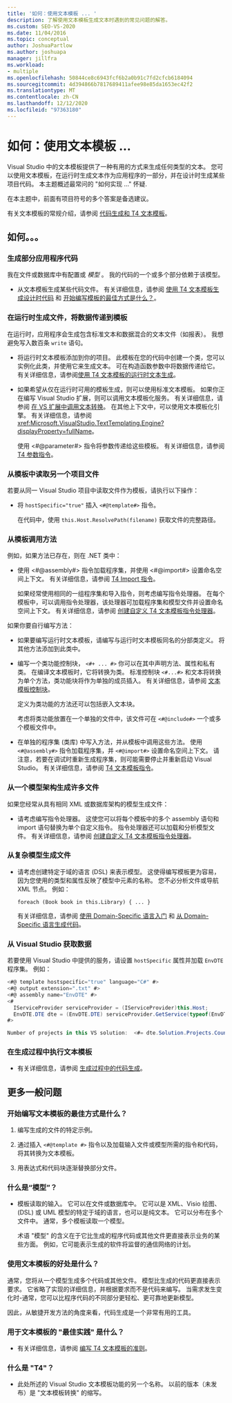 ```yaml
---
title: '如何：使用文本模板 ... '
description: 了解使用文本模板生成文本时遇到的常见问题的解答。
ms.custom: SEO-VS-2020
ms.date: 11/04/2016
ms.topic: conceptual
author: JoshuaPartlow
ms.author: joshuapa
manager: jillfra
ms.workload:
- multiple
ms.openlocfilehash: 50844ce8c6943fcf6b2a0b91c7fd2cfcb6184094
ms.sourcegitcommit: 4d394866b7817689411afee98e85da1653ec42f2
ms.translationtype: MT
ms.contentlocale: zh-CN
ms.lasthandoff: 12/12/2020
ms.locfileid: "97363180"
---
```

# <a name="how-to--with-text-templates"></a>如何：使用文本模板 ... 
Visual Studio 中的文本模板提供了一种有用的方式来生成任何类型的文本。 您可以使用文本模板，在运行时生成文本作为应用程序的一部分，并在设计时生成某些项目代码。 本主题概述最常问的 "如何实现 ..." 怀疑.

 在本主题中，前面有项目符号的多个答案是备选建议。

 有关文本模板的常规介绍，请参阅 [代码生成和 T4 文本模板](../modeling/code-generation-and-t4-text-templates.md)。

## <a name="how-to-"></a>如何。。。

### <a name="generate-part-of-my-application-code"></a>生成部分应用程序代码
 我在文件或数据库中有配置或 *模型* 。 我的代码的一个或多个部分依赖于该模型。

- 从文本模板生成某些代码文件。 有关详细信息，请参阅 [使用 T4 文本模板生成设计时代码](../modeling/design-time-code-generation-by-using-t4-text-templates.md) 和 [开始编写模板的最佳方式是什么？](#starting)。

### <a name="generate-files-at-run-time-passing-data-into-the-template"></a>在运行时生成文件，将数据传递到模板
 在运行时，应用程序会生成包含标准文本和数据混合的文本文件（如报表）。 我想避免写入数百条 `write` 语句。

- 将运行时文本模板添加到你的项目。 此模板在您的代码中创建一个类，您可以实例化此类，并使用它来生成文本。 可在构造函数参数中将数据传递给它。 有关详细信息，请参阅[使用 T4 文本模板的运行时文本生成](../modeling/run-time-text-generation-with-t4-text-templates.md)。

- 如果希望从仅在运行时可用的模板生成，则可以使用标准文本模板。 如果你正在编写 Visual Studio 扩展，则可以调用文本模板化服务。 有关详细信息，请参阅 [在 VS 扩展中调用文本转换](../modeling/invoking-text-transformation-in-a-vs-extension.md)。 在其他上下文中，可以使用文本模板化引擎。 有关详细信息，请参阅 <xref:Microsoft.VisualStudio.TextTemplating.Engine?displayProperty=fullName>。

     使用 \<#@parameter#> 指令将参数传递给这些模板。 有关详细信息，请参阅 [T4 参数指令](../modeling/t4-parameter-directive.md)。

### <a name="read-another-project-file-from-a-template"></a>从模板中读取另一个项目文件
 若要从同一 Visual Studio 项目中读取文件作为模板，请执行以下操作：

- 将 `hostSpecific="true"` 插入 `<#@template#>` 指令。

     在代码中，使用 `this.Host.ResolvePath(filename)` 获取文件的完整路径。

### <a name="invoke-methods-from-a-template"></a>从模板调用方法

例如，如果方法已存在，则在 .NET 类中：

- 使用 \<#@assembly#> 指令加载程序集，并使用 \<#@import#> 设置命名空间上下文。 有关详细信息，请参阅 [T4 Import 指令](../modeling/t4-import-directive.md)。

   如果经常使用相同的一组程序集和导入指令，则考虑编写指令处理器。 在每个模板中，可以调用指令处理器，该处理器可加载程序集和模型文件并设置命名空间上下文。 有关详细信息，请参阅 [创建自定义 T4 文本模板指令处理器](../modeling/creating-custom-t4-text-template-directive-processors.md)。

如果你要自行编写方法：

- 如果要编写运行时文本模板，请编写与运行时文本模板同名的分部类定义。 将其他方法添加到此类中。

- 编写一个类功能控制块， `<#+ ... #>` 你可以在其中声明方法、属性和私有类。 在编译文本模板时，它将转换为类。 标准控制块 `<#...#>` 和文本将转换为单个方法，类功能块将作为单独的成员插入。 有关详细信息，请参阅 [文本模板控制块](../modeling/text-template-control-blocks.md)。

   定义为类功能的方法还可以包括嵌入文本块。

   考虑将类功能放置在一个单独的文件中，该文件可在 `<#@include#>` 一个或多个模板文件中。

- 在单独的程序集 (类库) 中写入方法，并从模板中调用这些方法。 使用 `<#@assembly#>` 指令加载程序集，并 `<#@import#>` 设置命名空间上下文。 请注意，若要在调试时重新生成程序集，则可能需要停止并重新启动 Visual Studio。 有关详细信息，请参阅 [T4 文本模板指令](../modeling/t4-text-template-directives.md)。

### <a name="generate-many-files-from-one-model-schema"></a>从一个模型架构生成许多文件
 如果您经常从具有相同 XML 或数据库架构的模型生成文件：

- 请考虑编写指令处理器。 这使您可以将每个模板中的多个 assembly 语句和 import 语句替换为单个自定义指令。 指令处理器还可以加载和分析模型文件。 有关详细信息，请参阅 [创建自定义 T4 文本模板指令处理器](../modeling/creating-custom-t4-text-template-directive-processors.md)。

### <a name="generate-files-from-a-complex-model"></a>从复杂模型生成文件

- 请考虑创建特定于域的语言 (DSL) 来表示模型。 这使得编写模板更为容易，因为您使用的类型和属性反映了模型中元素的名称。 您不必分析文件或导航 XML 节点。 例如：

     `foreach (Book book in this.Library) { ... }`

     有关详细信息，请参阅 [使用 Domain-Specific 语言入门](../modeling/getting-started-with-domain-specific-languages.md) 和 [从 Domain-Specific 语言生成代码](../modeling/generating-code-from-a-domain-specific-language.md)。

### <a name="get-data-from-visual-studio"></a>从 Visual Studio 获取数据
 若要使用 Visual Studio 中提供的服务，请设置 `hostSpecific` 属性并加载 `EnvDTE` 程序集。 例如：

```csharp
<#@ template hostspecific="true" language="C#" #>
<#@ output extension=".txt" #>
<#@ assembly name="EnvDTE" #>
<#
  IServiceProvider serviceProvider = (IServiceProvider)this.Host;
  EnvDTE.DTE dte = (EnvDTE.DTE) serviceProvider.GetService(typeof(EnvDTE.DTE));
#>

Number of projects in this VS solution:  <#= dte.Solution.Projects.Count #>
```

### <a name="execute-text-templates-in-the-build-process"></a>在生成过程中执行文本模板

- 有关详细信息，请参阅 [生成过程中的代码生成](../modeling/code-generation-in-a-build-process.md)。

## <a name="more-general-questions"></a>更多一般问题

### <a name="what-is-the-best-way-to-start-writing-a-text-template"></a><a name="starting"></a> 开始编写文本模板的最佳方式是什么？

1. 编写生成的文件的特定示例。

2. 通过插入 `<#@template #>` 指令以及加载输入文件或模型所需的指令和代码，将其转换为文本模板。

3. 用表达式和代码块逐渐替换部分文件。

### <a name="what-is-a-model"></a>什么是“模型”？

- 模板读取的输入。 它可以在文件或数据库中。 它可以是 XML、Visio 绘图、 (DSL) 或 UML 模型的特定于域的语言，也可以是纯文本。 它可以分布在多个文件中。 通常，多个模板读取一个模型。

     术语 "模型" 的含义在于它比生成的程序代码或其他文件更直接表示业务的某些方面。 例如，它可能表示生成的软件将监督的通信网络的计划。

### <a name="what-is-the-benefit-of-using-text-templates"></a>使用文本模板的好处是什么？
 通常，您将从一个模型生成多个代码或其他文件。 模型比生成的代码更直接表示要求。 它省略了实现的详细信息，并根据要求而不是代码来编写。 当需求发生变化时-通常，您可以比程序代码的不同部分更轻松、更可靠地更新模型。

 因此，从敏捷开发方法的角度来看，代码生成是一个非常有用的工具。

### <a name="what-best-practices-are-there-for-text-templates"></a>用于文本模板的 "最佳实践" 是什么？

- 有关详细信息，请参阅 [编写 T4 文本模板的准则](../modeling/guidelines-for-writing-t4-text-templates.md)。

### <a name="what-is-t4"></a>什么是 "T4"？

- 此处所述的 Visual Studio 文本模板功能的另一个名称。 以前的版本（未发布）是 "文本模板转换" 的缩写。
